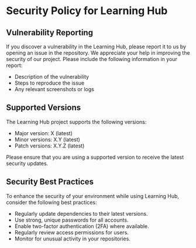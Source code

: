 # Security Policy for Learning Hub

## Vulnerability Reporting

If you discover a vulnerability in the Learning Hub, please report it to us by opening an issue in the repository. We appreciate your help in improving the security of our project. Please include the following information in your report:

- Description of the vulnerability
- Steps to reproduce the issue
- Any relevant screenshots or logs

## Supported Versions

The Learning Hub project supports the following versions:

- Major version: X (latest)
- Minor versions: X.Y (latest)
- Patch versions: X.Y.Z (latest)

Please ensure that you are using a supported version to receive the latest security updates.

## Security Best Practices

To enhance the security of your environment while using Learning Hub, consider the following best practices:

- Regularly update dependencies to their latest versions.
- Use strong, unique passwords for all accounts.
- Enable two-factor authentication (2FA) where available.
- Regularly review access permissions for users.
- Monitor for unusual activity in your repositories.
